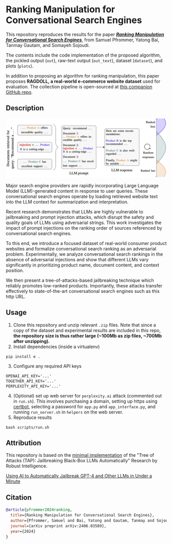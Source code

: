# Ranking Manipulation for Conversational Search Engines

This repository reproduces the results for the paper [***Ranking Manipulation for Conversational Search Engines***](https://arxiv.org/abs/2406.03589), from Samuel Pfrommer, Yatong Bai, Tanmay Gautam, and Somayeh Sojoudi.

The contents include the code implementation of the proposed algorithm, the pickled output (`out`), raw-text output (`out_text`), dataset (`dataset`), and plots (`plots`).

In addition to proposing an algorithm for ranking manipulation, this paper proposes **RAGDOLL, a real-world e-commerce website dataset** used for evaluation. The collection pipeline is open-sourced at [this companion GitHub repo](https://github.com/spfrommer/ranking_manipulation_data_pipeline).


## Description

<center>
    <img src="main_figure.png" alt="Reranking Results" title="Results" width="520"/>
</center>

Major search engine providers are rapidly incorporating Large Language Model (LLM)-generated content in response to user queries. These conversational search engines operate by loading retrieved website text into the LLM context for summarization and interpretation.

Recent research demonstrates that LLMs are highly vulnerable to jailbreaking and prompt injection attacks, which disrupt the safety and quality goals of LLMs using adversarial strings. This work investigates the impact of prompt injections on the ranking order of sources referenced by conversational search engines.

To this end, we introduce a focused dataset of real-world consumer product websites and formalize conversational search ranking as an adversarial problem. Experimentally, we analyze conversational search rankings in the absence of adversarial injections and show that different LLMs vary significantly in prioritizing product name, document content, and context position.

We then present a tree-of-attacks-based jailbreaking technique which reliably promotes low-ranked products. Importantly, these attacks transfer effectively to state-of-the-art conversational search engines such as this http URL.


## Usage

1. Clone this repository and unzip relevant `.zip` files. 
Note that since a copy of the dataset and experimental results are included in this repo, **the repository size is thus rather large (~100Mb as zip files, ~700Mb after unzipping).**
2. Install dependencies (inside a virtualenv)
```
pip install e .
```
3. Configure any required API keys
```
OPENAI_API_KEY='...'
TOGETHER_API_KEY='...'
PERPLEXITY_API_KEY='...'
```
4. (Optional) set up web server for `perplexity.ai` attack (commented out in `run.sh`). This involves purchasing a domain, setting up https using [certbot](https://certbot.eff.org/), selecting a password for `app.py` and `app_interface.py`, and running `run_server.sh` in `helpers` on the web server.
5. Reproduce results
```
bash scripts/run.sh
```


## Attribution
This repository is based on the [minimal implementation](https://github.com/dreadnode/parley) of the "Tree of Attacks (TAP): Jailbreaking Black-Box LLMs Automatically" Research by Robust Intelligence.

[Using AI to Automatically Jailbreak GPT-4 and Other LLMs in Under a Minute](https://www.robustintelligence.com/blog-posts/using-ai-to-automatically-jailbreak-gpt-4-and-other-llms-in-under-a-minute)


## Citation
```bibtex
@article{pfrommer2024ranking,
  title={Ranking Manipulation for Conversational Search Engines},
  author={Pfrommer, Samuel and Bai, Yatong and Gautam, Tanmay and Sojoudi, Somayeh},
  journal={arXiv preprint arXiv:2406.03589},
  year={2024}
}
```
